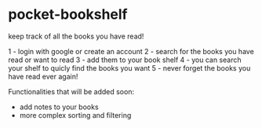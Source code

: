 # pocket-bookshelf

keep track of all the books you have read!

1 - login with google or create an account 
2 - search for the books you have read or want to read
3 - add them to your book shelf
4 - you can search your shelf to quicly find the books you want
5 - never forget the books you have read ever again!


Functionalities that will be added soon:
 - add notes to your books
 - more complex sorting and filtering 
